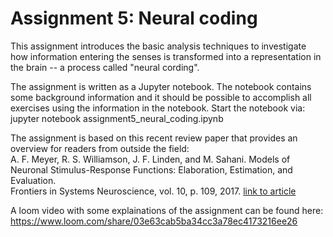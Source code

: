 # Assignment 5: Neural coding

This assignment introduces the basic analysis techniques to investigate how
information entering the senses is transformed into a representation in the
brain -- a process called "neural cording".

The assignment is written as a Jupyter notebook. The notebook contains some
background information and it should be possible to accomplish all exercises
using the information in the notebook. Start the notebook via:
jupyter notebook assignment5_neural_coding.ipynb

The assignment is based on this recent review paper that provides an overview
for readers from outside the field:  
A. F. Meyer, R. S. Williamson, J. F. Linden, and M. Sahani. Models of Neuronal Stimulus-Response Functions: Elaboration, Estimation, and Evaluation.  
Frontiers in Systems Neuroscience, vol. 10, p. 109, 2017. [link to article](https://www.frontiersin.org/articles/10.3389/fnsys.2016.00109)

A loom video with some explainations of the assignment can be found here:  
https://www.loom.com/share/03e63cab5ba34cc3a78ec4173216ee26
